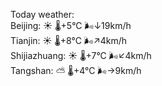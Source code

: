 Today weather:  
Beijing: ☀️   🌡️+5°C 🌬️↓19km/h  
Tianjin: ☀️   🌡️+8°C 🌬️↗4km/h  
Shijiazhuang: ☀️   🌡️+7°C 🌬️↙4km/h  
Tangshan: ⛅️  🌡️+4°C 🌬️→9km/h  

